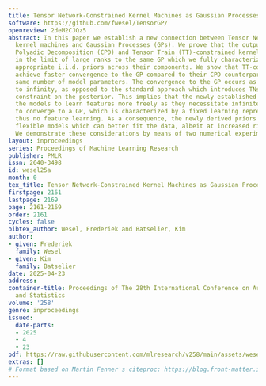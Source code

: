 ```yaml
---
title: Tensor Network-Constrained Kernel Machines as Gaussian Processes
software: https://github.com/fwesel/TensorGP/
openreview: 2deM2CJQz5
abstract: In this paper we establish a new connection between Tensor Network (TN)-constrained
  kernel machines and Gaussian Processes (GPs). We prove that the outputs of Canonical
  Polyadic Decomposition (CPD) and Tensor Train (TT)-constrained kernel machines converge
  in the limit of large ranks to the same GP which we fully characterize, when specifying
  appropriate i.i.d. priors across their components. We show that TT-constrained models
  achieve faster convergence to the GP compared to their CPD counterparts for the
  same number of model parameters. The convergence to the GP occurs as the ranks tend
  to infinity, as opposed to the standard approach which introduces TNs as an additional
  constraint on the posterior. This implies that the newly established priors allow
  the models to learn features more freely as they necessitate infinitely more parameters
  to converge to a GP, which is characterized by a fixed learning representation and
  thus no feature learning. As a consequence, the newly derived priors yield more
  flexible models which can better fit the data, albeit at increased risk of overfitting.
  We demonstrate these considerations by means of two numerical experiments.
layout: inproceedings
series: Proceedings of Machine Learning Research
publisher: PMLR
issn: 2640-3498
id: wesel25a
month: 0
tex_title: Tensor Network-Constrained Kernel Machines as Gaussian Processes
firstpage: 2161
lastpage: 2169
page: 2161-2169
order: 2161
cycles: false
bibtex_author: Wesel, Frederiek and Batselier, Kim
author:
- given: Frederiek
  family: Wesel
- given: Kim
  family: Batselier
date: 2025-04-23
address:
container-title: Proceedings of The 28th International Conference on Artificial Intelligence
  and Statistics
volume: '258'
genre: inproceedings
issued:
  date-parts:
  - 2025
  - 4
  - 23
pdf: https://raw.githubusercontent.com/mlresearch/v258/main/assets/wesel25a/wesel25a.pdf
extras: []
# Format based on Martin Fenner's citeproc: https://blog.front-matter.io/posts/citeproc-yaml-for-bibliographies/
---
```

